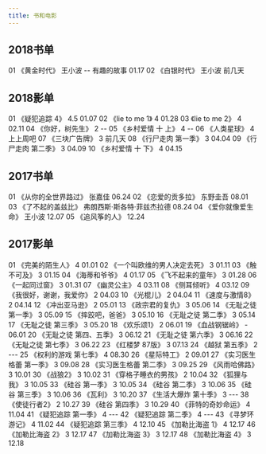 ```yaml
---
title: 书和电影
---
```

## 2018书单
01 《黄金时代》  王小波  -- 有趣的故事  01.17
02 《白银时代》  王小波   前几天

## 2018影单
01  《疑犯追踪 4》  4.5  01.07
02  《lie to me 1》  4  01.28
03  《lie to me 2》  4  02.11
04  《你好，树先生》  2   --
05  《乡村爱情 十 上》  4   --
06  《人类星球》  4   上上周吧
07  《三块广告牌》  3   前几天
08  《行尸走肉 第一季》  3   04.04
09  《行尸走肉 第二季》  3   04.09
10  《乡村爱情 十 下》  4   04.15

## 2017书单
01 《从你的全世界路过》  张嘉佳 06.24
02 《恋爱的贡多拉》  东野圭吾 08.01
03 《了不起的盖兹比》  弗朗西斯·斯各特·菲兹杰拉德 08.24
04 《爱你就像爱生命》  王小波 12.07
05 《追风筝的人》 12.24

## 2017影单
01  《完美的陌生人》 4 01.01 
02  《一个叫欧维的男人决定去死》 3  01.11 
03  《触不可及》 3  01.15 
04  《海蒂和爷爷》 4  01.17 
05  《飞不起来的童年》 3  01.28 
06  《一起同过窗》 3  01.31 
07  《幽灵公主》 4  03.11 
08  《侧耳倾听》 4  03.12 
09  《我很好，谢谢，我爱你》 2  04.03 
10  《光棍儿》 2  04.04 
11  《速度与激情8》 2  04.14 
12  《冲出亚马逊》 2  05.01 
13  《政宗君的复仇》 3  05.06 
14  《无耻之徒 第一季》 3     05.09 
15  《摔跤吧，爸爸》 3  05.10 
16  《无耻之徒 第二季》 3    05.14 
17  《无耻之徒 第三季》 3    05.20 
18  《欢乐颂1》 2  06.01 
19  《血战钢锯岭》 -  06.01 
20  《无耻之徒 第四、五季》 3    06.12 
21  《无耻之徒 第六季》 3     06.16 
22  《无耻之徒 第七季》 3     06.22 
23  《红楼梦 87版》 3  07.13 
24  《越狱 第五季》 2  --- 
25  《权利的游戏 第七季》 4  08.30 
26  《星际特工》 2   09.01 
27  《实习医生格蕾 第一季》 3  09.08 
28  《实习医生格蕾 第二季》 3    09.25 
29  《风雨哈佛路》 3  10.01 
30  《战狼2》 3  10.02 
31  《穿格子睡衣的男孩》 2  10.04 
32  《狐狸与我》 3  10.05 
33  《硅谷 第一季》 3  10.05 
34  《硅谷 第二季》 3  10.06 
35  《硅谷 第三季》 3  10.06 
36  《瓦利》 3  10.20 
37  《生活大爆炸 第十季》 3  --- 
38  《使徒行者2》 2  10.27 
39  《硅谷 第四季》 3  10.29 
40  《菲特的奇妙命运》 4  11.04 
41  《疑犯追踪 第一季》 4  --- 
42  《疑犯追踪 第二季》 4  --- 
43  《寻梦环游记》 4  11.02 
44  《疑犯追踪 第三季》 4  12.10 
45  《加勒比海盗 1》 4  12.17 
46  《加勒比海盗 2》 3  12.17 
47  《加勒比海盗 3》 3  12.17 
48  《加勒比海盗 4》 3  12.18 




